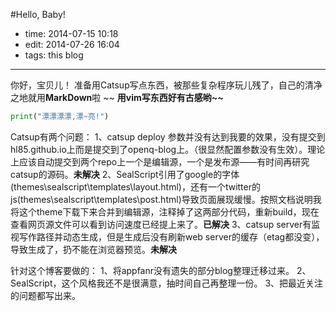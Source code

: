 #Hello, Baby!
 
- time: 2014-07-15 10:18
- edit: 2014-07-26 16:04
- tags: this blog

---
你好，宝贝儿！
准备用Catsup写点东西，被那些复杂程序玩儿残了，自己的清净之地就用**MarkDown**啦    ~~
<strong>用vim写东西好有古感哟~~</strong>


 ```python
 print("漂漂漂漂,漂~亮!")
 ```
 
 Catsup有两个问题：
 1、catsup deploy 参数并没有达到我要的效果，没有提交到hl85.github.io上而是提交到了openq-blog上。（很显然配置参数没有生效）。理论上应该自动提交到两个repo上一个是编辑源，一个是发布源——有时间再研究catsup的源码。**未解决**
 2、SealScript引用了google的字体(themes\sealscript\templates\layout.html)，还有一个twitter的js(themes\sealscript\templates\post.html)导致页面展现缓慢。按照文档说明我将这个theme下载下来合并到编辑源，注释掉了这两部分代码，重新build，现在查看网页源文件可以看到访问速度已经提上来了。**已解决**
 3、catsup server有监视写作路径并动态生成，但是生成后没有刷新web server的缓存（etag都没变），导致生成了，扔不能在浏览器预览。**未解决**
 
 针对这个博客要做的：
 1、将appfanr没有遗失的部分blog整理迁移过来。
 2、SealScript，这个风格我还不是很满意，抽时间自己再整理一份。
 3、把最近关注的问题都写出来。